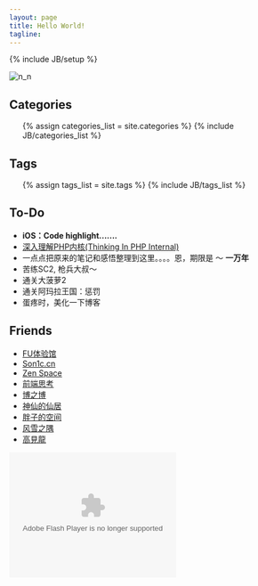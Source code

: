 ```yaml
---
layout: page
title: Hello World!
tagline:
---
```

{% include JB/setup %}

![n_n](http://pemsys.duapp.com/blog/b1.png)

<!--
<ul class="posts">
  {% for post in site.posts %}
    <li><span>{{ post.date | date_to_string }}</span> &raquo; <a href="{{ BASE_PATH }}{{ post.url }}">{{ post.title }}</a></li>
  {% endfor %}
</ul>
-->
## Categories
<ul class="tag_box inline">
    {% assign categories_list = site.categories %}
    {% include JB/categories_list %}
</ul>

## Tags
<ul class="tag_box inline">
  {% assign tags_list = site.tags %}  
  {% include JB/tags_list %}
</ul>

## To-Do

*   **iOS：Code highlight.......**
*   [深入理解PHP内核(Thinking In PHP Internal)](http://www.php-internal.com)
*   一点点把原来的笔记和感悟整理到这里。。。。恩，期限是 ～ **一万年** 
*   苦练SC2, 枪兵大叔～ 
*   通关大菠萝2
*   通关阿玛拉王国：惩罚
*   蛋疼时，美化一下博客 

## Friends
<ul class="tag_box inline friends ">
<li><a href="http://www.startfeel.com">FU体验馆</a></li>
<li><a href="http://www.son1c.cn" title="一个朋友的小站。">Son1c.cn</a></li>
<li><a href="http://www.reeze.cn">Zen Space</a></li>
<li><a href="http://www.artskin.cn" title="一个朋友的博客:)">前端思考</a></li>
<li><a href="http://www.lanbolee.com/blog" title="一很有喜感的同事的好玩的博客。">博之博</a></li>
<li><a href="http://xiezhenye.com/" title="神仙的仙居" target="_blank">神仙的仙居</a></li>
<li><a href="http://www.phppan.com" title="一个非常勤奋的小强！">胖子的空间</a></li>
<li><a href="http://www.laruence.com/" title="一只很帅的牛。">风雪之隅</a></li>
<li><a href="http://blog.eddie.com.tw/" title="爱玩又爱现的家伙，哈哈。">高見龍</a></li>
</ul>
<object type="application/x-shockwave-flash" style="outline:none;" data="http://hosting.gmodules.com/ig/gadgets/file/112581010116074801021/hamster.swf?" width="300" height="225"><param name="movie" value="http://hosting.gmodules.com/ig/gadgets/file/112581010116074801021/hamster.swf?"></param><param name="AllowScriptAccess" value="always"></param><param name="wmode" value="opaque"></param></object>
